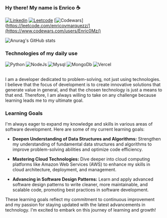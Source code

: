### Hy there! My name is Enrico ☕

[![Linkedin](https://img.shields.io/badge/LinkedIn-0077B5?style=for-the-badge&logo=linkedin&logoColor=white)](https://www.linkedin.com/in/enrico-mz/)
[![Leetcode](https://img.shields.io/badge/-LeetCode-FFA116?style=for-the-badge&logo=LeetCode&logoColor=black)](https://leetcode.com/enricovmarquezz/)
[![Codewars](https://img.shields.io/badge/Codewars-B1361E?style=flat&logo=Codewars&logoColor=white)](https://leetcode.com/enricovmarquezz/](https://www.codewars.com/users/Enric0Mz/)

![Anurag's GitHub stats](https://github-readme-stats.vercel.app/api?username=Enric0Mz&show_icons=true&theme=tokyonight)

### Technologies of my daily use

<div style="display: inline block">
    <img aling="center" alt="Python" src="https://img.shields.io/badge/Python-3776AB?style=for-the-badge&logo=python&logoColor=white">
    <img aling="center" alt="NodeJs" src="https://img.shields.io/badge/node.js-339933?style=for-the-badge&logo=Node.js&logoColor=white">
    <img aling="center" alt="Mysql" src="https://img.shields.io/badge/MySQL-00000F?style=for-the-badge&logo=mysql&logoColor=white">
    <img aling="center" alt="MongoDb" src="https://img.shields.io/badge/MongoDB-4EA94B?style=for-the-badge&logo=mongodb&logoColor=white">
    <img aling="center" alt="Vercel" src="https://img.shields.io/badge/Vercel-000000?style=for-the-badge&logo=vercel&logoColor=white">
</div><br/>

I am a developer dedicated to problem-solving, not just using technologies. I believe that the focus of development is to create innovative solutions that generate value in general, and that the chosen technology is just a means to that end. Therefore, I am always willing to take on any challenge because learning leads me to my ultimate goal.

### Learning Goals

I'm always eager to expand my knowledge and skills in various areas of software development. Here are some of my current learning goals:

- **Deepen Understanding of Data Structures and Algorithms:** Strengthen my understanding of fundamental data structures and algorithms to improve problem-solving abilities and optimize code efficiency.

- **Mastering Cloud Technologies:** Dive deeper into cloud computing platforms like Amazon Web Services (AWS) to enhance my skills in cloud architecture, deployment, and management.

- **Advancing in Software Design Patterns:** Learn and apply advanced software design patterns to write cleaner, more maintainable, and scalable code, promoting best practices in software development.

These learning goals reflect my commitment to continuous improvement and my passion for staying updated with the latest advancements in technology. I'm excited to embark on this journey of learning and growth!


